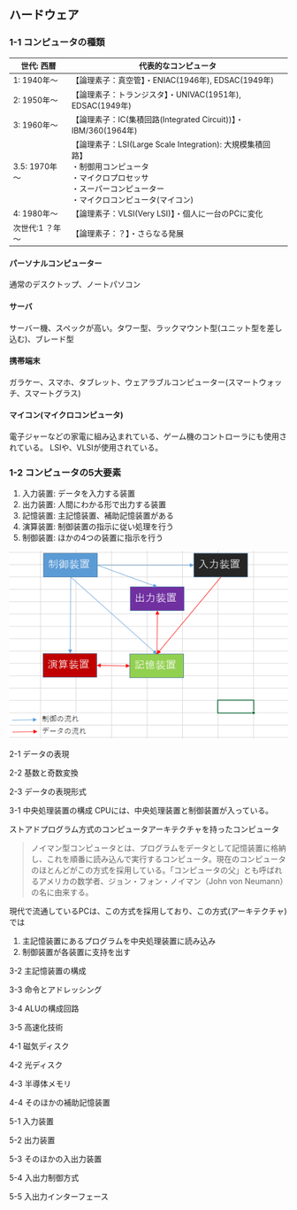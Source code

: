 ## ハードウェア
### 1-1 コンピュータの種類

| 世代: 西暦| 代表的なコンピュータ |
| ---- | ----------------- |
| 1: 1940年～ |【論理素子：真空管】・ENIAC(1946年), EDSAC(1949年) |
| 2: 1950年～ |【論理素子：トランジスタ】・UNIVAC(1951年), EDSAC(1949年) |
| 3: 1960年～ |【論理素子：IC(集積回路(Integrated Circuit))】・IBM/360(1964年) |
| 3.5: 1970年～ |【論理素子：LSI(Large Scale Integration): 大規模集積回路】<br/>・制御用コンピュータ<br/>・マイクロプロセッサ<br/>・スーパーコンピューター<br/>・マイクロコンピュータ(マイコン) |
| 4: 1980年～ |【論理素子：VLSI(Very LSI)】・個人に一台のPCに変化 |
| 次世代:1 ？年～ |【論理素子：？】・さらなる発展 |

#### パーソナルコンピューター
通常のデスクトップ、ノートパソコン

#### サーバ
サーバー機、スペックが高い。タワー型、ラックマウント型(ユニット型を差し込む)、ブレード型

#### 携帯端末
ガラケー、スマホ、タブレット、ウェアラブルコンピューター(スマートウォッチ、スマートグラス)

#### マイコン(マイクロコンピュータ)
電子ジャーなどの家電に組み込まれている、ゲーム機のコントローラにも使用されている。
LSIや、VLSIが使用されている。

### 1-2 コンピュータの5大要素
1. 入力装置: データを入力する装置
2. 出力装置: 人間にわかる形で出力する装置
3. 記憶装置: 主記憶装置、補助記憶装置がある
4. 演算装置: 制御装置の指示に従い処理を行う
5. 制御装置: ほかの4つの装置に指示を行う

![データフロー](./img/dataFlow.png)


2-1 データの表現

2-2 基数と奇数変換

2-3 データの表現形式

3-1 中央処理装置の構成
CPUには、中央処理装置と制御装置が入っている。

ストアドプログラム方式のコンピュータアーキテクチャを持ったコンピュータ
> ノイマン型コンピュータとは、プログラムをデータとして記憶装置に格納し、これを順番に読み込んで実行するコンピュータ。現在のコンピュータのほとんどがこの方式を採用している。「コンピュータの父」とも呼ばれるアメリカの数学者、ジョン・フォン・ノイマン（John von Neumann）の名に由来する。

現代で流通しているPCは、この方式を採用しており、この方式(アーキテクチャ)では

1. 主記憶装置にあるプログラムを中央処理装置に読み込み
2. 制御装置が各装置に支持を出す

3-2 主記憶装置の構成

3-3 命令とアドレッシング

3-4 ALUの構成回路

3-5 高速化技術

4-1 磁気ディスク

4-2 光ディスク

4-3 半導体メモリ

4-4 そのほかの補助記憶装置

5-1 入力装置

5-2 出力装置

5-3 そのほかの入出力装置

5-4 入出力制御方式

5-5 入出力インターフェース
